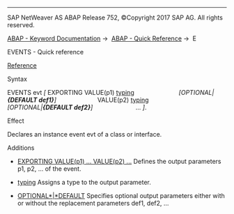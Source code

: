   

* * *

SAP NetWeaver AS ABAP Release 752, ©Copyright 2017 SAP AG. All rights reserved.

[ABAP - Keyword Documentation](javascript:call_link\('abenabap.htm'\)) →  [ABAP - Quick Reference](javascript:call_link\('abenabap_shortref.htm'\)) →  E

EVENTS - Quick reference

[Reference](javascript:call_link\('abapevents.htm'\))

Syntax

EVENTS evt *\[* EXPORTING VALUE(p1) [typing](javascript:call_link\('abentyping_shortref.htm'\))
                         *\[*OPTIONAL*|**{*DEFAULT def1*}**\]*
                       VALUE(p2) [typing](javascript:call_link\('abentyping_shortref.htm'\))
                         *\[*OPTIONAL*|**{*DEFAULT def2*}**\]*
                        ... *\]*.

Effect

Declares an instance event evt of a class or interface.

Additions

-   [EXPORTING VALUE(p1) ... VALUE(p2) ...](javascript:call_link\('abapevents.htm'\))
    Defines the output parameters p1, p2, ... of the event.
    
-   [typing](javascript:call_link\('abentyping_shortref.htm'\))
    Assigns a type to the output parameter.
    
-   [OPTIONAL*|*DEFAULT](javascript:call_link\('abapevents_parameters.htm'\))
    Specifies optional output parameters either with or without the replacement parameters def1, def2, ...